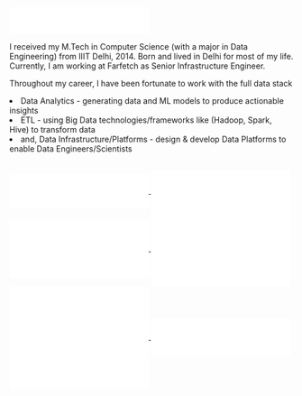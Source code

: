 <a href="https://github.com/sudeepgupta90">
  <img align="center" width="49%" src="./header.svg" />
</a>
<p>
I received my M.Tech in Computer Science (with a major in Data Engineering) from IIIT Delhi, 2014. Born and lived in Delhi for most of my life. Currently, I am working at Farfetch as Senior Infrastructure Engineer.

Throughout my career, I have been fortunate to work with the full data stack
<list>
<li> Data Analytics - generating data and ML models to produce actionable insights
<li> ETL - using Big Data technologies/frameworks like (Hadoop, Spark, Hive) to transform data
<li> and, Data Infrastructure/Platforms - design & develop Data Platforms to enable Data Engineers/Scientists
</list>
</p>

<br/>
<a href="https://github.com/sudeepgupta90">
  <img align="center" width="49%" src="./repositories.svg" />
</a>
<a href="https://github.com/sudeepgupta90">
  <img align="center" width="49%" src="./acti_comm.svg" />
</a>

<a href="https://github.com/sudeepgupta90">
  <img align="center" width="49%" src="./iso_calender.svg" />
</a>

<a href="https://github.com/sudeepgupta90">
    <img align="center" width="49%" src="./issue_pr_lang.svg" />
</a>

<a href="https://github.com/sudeepgupta90">
  <img align="center" width="49%" src="./github-habits.svg" />
</a>
<a href="https://github.com/sudeepgupta90">
    <img align="center" width="49%" src="./achievements.svg" />
</a>